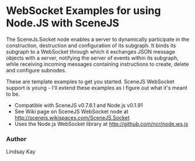 # WebSocket Examples for using Node.JS with SceneJS

The SceneJs.Socket node enables a server to dynamically participate in the construction,
destruction and configuration of its subgraph. It binds its subgraph to a WebSocket
through which it exchanges JSON message objects with a server, notifying the server of
events within its subgraph, while receiving incoming messages containing instructions to create,
delete and configure subnodes.

These are template examples to get you started. SceneJS WebSocket support is young - I'll extend
these examples as I figure out what it's meant to be.

* Compatible with SceneJS v0.7.6.1 and Node.js v0.1.91
* See Wiki page on SceneJS WebSocket node at http://scenejs.wikispaces.com/SceneJS.Socket
* Uses the Node.js WebSocket library at http://github.com/ncr/node.ws.js


### Author

Lindsay Kay